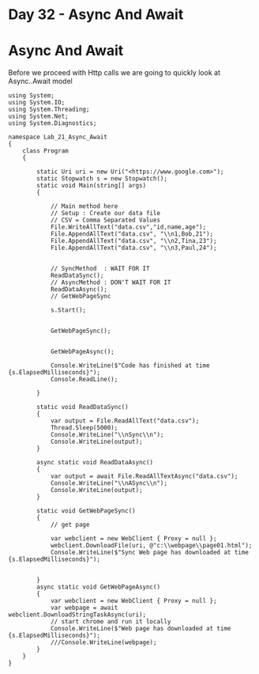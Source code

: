# Day 32 - Async And Await

# Async And Await

Before we proceed with Http calls we are going to quickly look at Async..Await model

    using System;
    using System.IO;
    using System.Threading;
    using System.Net;
    using System.Diagnostics;
    
    namespace Lab_21_Async_Await
    {
        class Program
        {
    
            static Uri uri = new Uri("<https://www.google.com>");
            static Stopwatch s = new Stopwatch();
            static void Main(string[] args)
            {
    
                // Main method here
                // Setup : Create our data file
                // CSV = Comma Separated Values
                File.WriteAllText("data.csv","id,name,age");
                File.AppendAllText("data.csv", "\\n1,Bob,21");
                File.AppendAllText("data.csv", "\\n2,Tina,23");
                File.AppendAllText("data.csv", "\\n3,Paul,24");
    
    
                // SyncMethod  : WAIT FOR IT
                ReadDataSync();
                // AsyncMethod : DON'T WAIT FOR IT
                ReadDataAsync();
                // GetWebPageSync
    
                s.Start();
    
    
                GetWebPageSync();
    
    
                GetWebPageAsync();
    
                Console.WriteLine($"Code has finished at time {s.ElapsedMilliseconds}");
                Console.ReadLine();
    
            }
    
            static void ReadDataSync()
            {
                var output = File.ReadAllText("data.csv");
                Thread.Sleep(5000);
                Console.WriteLine("\\nSync\\n");
                Console.WriteLine(output);
            }
    
            async static void ReadDataAsync()
            {
                var output = await File.ReadAllTextAsync("data.csv");
                Console.WriteLine("\\nASync\\n");
                Console.WriteLine(output);
            }
    
            static void GetWebPageSync()
            {
                // get page
                
                var webclient = new WebClient { Proxy = null };
                webclient.DownloadFile(uri, @"c:\\webpage\\page01.html");
                Console.WriteLine($"Sync Web page has downloaded at time {s.ElapsedMilliseconds}");
    
    
            }
            async static void GetWebPageAsync()
            {
                var webclient = new WebClient { Proxy = null };
                var webpage = await webclient.DownloadStringTaskAsync(uri);
                // start chrome and run it locally
                Console.WriteLine($"Web page has downloaded at time {s.ElapsedMilliseconds}");
                ///Console.WriteLine(webpage);
            }
        }
    }